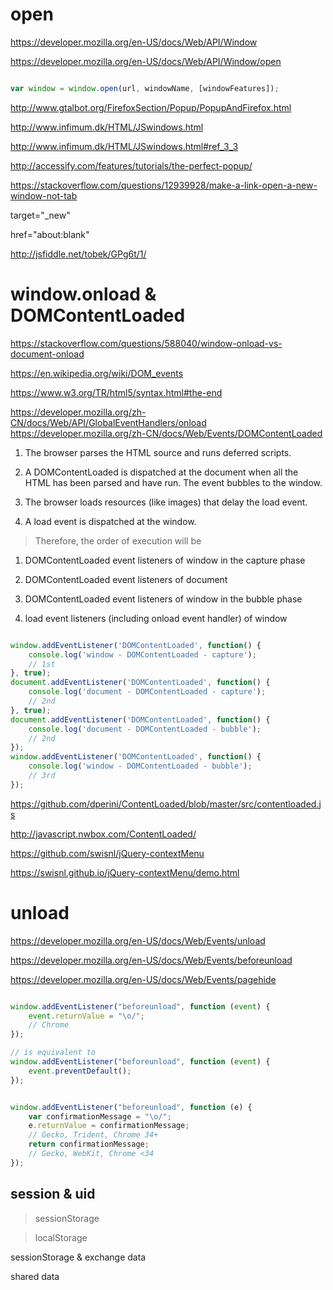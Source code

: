 # open


https://developer.mozilla.org/en-US/docs/Web/API/Window

https://developer.mozilla.org/en-US/docs/Web/API/Window/open



```js

var window = window.open(url, windowName, [windowFeatures]);


```


http://www.gtalbot.org/FirefoxSection/Popup/PopupAndFirefox.html


http://www.infimum.dk/HTML/JSwindows.html

http://www.infimum.dk/HTML/JSwindows.html#ref_3_3


http://accessify.com/features/tutorials/the-perfect-popup/


https://stackoverflow.com/questions/12939928/make-a-link-open-a-new-window-not-tab


target="_new"

href="about:blank"

http://jsfiddle.net/tobek/GPg6t/1/


# window.onload & DOMContentLoaded


https://stackoverflow.com/questions/588040/window-onload-vs-document-onload

https://en.wikipedia.org/wiki/DOM_events

https://www.w3.org/TR/html5/syntax.html#the-end


https://developer.mozilla.org/zh-CN/docs/Web/API/GlobalEventHandlers/onload
https://developer.mozilla.org/zh-CN/docs/Web/Events/DOMContentLoaded



1. The browser parses the HTML source and runs deferred scripts.

2. A DOMContentLoaded is dispatched at the document when all the HTML has been parsed and have run.
The event bubbles to the window.

3. The browser loads resources (like images) that delay the load event.

4. A load event is dispatched at the window.


> Therefore, the order of execution will be

1. DOMContentLoaded event listeners of window in the capture phase

2. DOMContentLoaded event listeners of document

3. DOMContentLoaded event listeners of window in the bubble phase

4. load event listeners (including onload event handler) of window




```js

window.addEventListener('DOMContentLoaded', function() {
    console.log('window - DOMContentLoaded - capture');
    // 1st
}, true);
document.addEventListener('DOMContentLoaded', function() {
    console.log('document - DOMContentLoaded - capture');
    // 2nd
}, true);
document.addEventListener('DOMContentLoaded', function() {
    console.log('document - DOMContentLoaded - bubble');
    // 2nd
});
window.addEventListener('DOMContentLoaded', function() {
    console.log('window - DOMContentLoaded - bubble');
    // 3rd
});

```




https://github.com/dperini/ContentLoaded/blob/master/src/contentloaded.js

http://javascript.nwbox.com/ContentLoaded/


https://github.com/swisnl/jQuery-contextMenu

https://swisnl.github.io/jQuery-contextMenu/demo.html



# unload

https://developer.mozilla.org/en-US/docs/Web/Events/unload

https://developer.mozilla.org/en-US/docs/Web/Events/beforeunload

https://developer.mozilla.org/en-US/docs/Web/Events/pagehide



```js

window.addEventListener("beforeunload", function (event) {
    event.returnValue = "\o/";
    // Chrome
});

// is equivalent to
window.addEventListener("beforeunload", function (event) {
    event.preventDefault();
});


window.addEventListener("beforeunload", function (e) {
    var confirmationMessage = "\o/";
    e.returnValue = confirmationMessage;
    // Gecko, Trident, Chrome 34+
    return confirmationMessage;
    // Gecko, WebKit, Chrome <34
});
```





## session & uid

> sessionStorage

> localStorage


sessionStorage & exchange data


shared data



